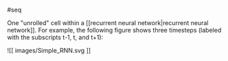 #seq

One &quot;unrolled&quot; cell within a
[[recurrent neural network|recurrent neural network]].
For example, the following figure shows three timesteps (labeled with
the subscripts t-1, t, and t+1):


![[ images/Simple_RNN.svg ]]



